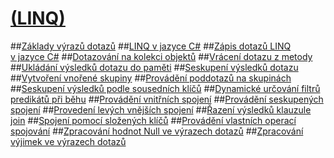 # [ (LINQ)](index.md)
##[Základy výrazů dotazů](query-expression-basics.md)
##[LINQ v jazyce C#](linq-in-csharp.md)
##[Zápis dotazů LINQ v jazyce C#](write-linq-queries.md)
##[Dotazování na kolekci objektů](query-a-collection-of-objects.md)
##[Vrácení dotazu z metody](return-a-query-from-a-method.md)
##[Ukládání výsledků dotazu do paměti](store-the-results-of-a-query-in-memory.md)
##[Seskupení výsledků dotazu](group-query-results.md)
##[Vytvoření vnořené skupiny](create-a-nested-group.md)
##[Provádění poddotazů na skupinách](perform-a-subquery-on-a-grouping-operation.md)
##[Seskupení výsledků podle sousedních klíčů](group-results-by-contiguous-keys.md)
##[Dynamické určování filtrů predikátů při běhu](dynamically-specify-predicate-filters-at-runtime.md)
##[Provádění vnitřních spojení](perform-inner-joins.md)
##[Provádění seskupených spojení](perform-grouped-joins.md)
##[Provedení levých vnějších spojení](perform-left-outer-joins.md)
##[Řazení výsledků klauzule join](order-the-results-of-a-join-clause.md)
##[Spojení pomocí složených klíčů](join-by-using-composite-keys.md)
##[Provádění vlastních operací spojování](perform-custom-join-operations.md)
##[Zpracování hodnot Null ve výrazech dotazů](handle-null-values-in-query-expressions.md)
##[Zpracování výjimek ve výrazech dotazů](handle-exceptions-in-query-expressions.md)
